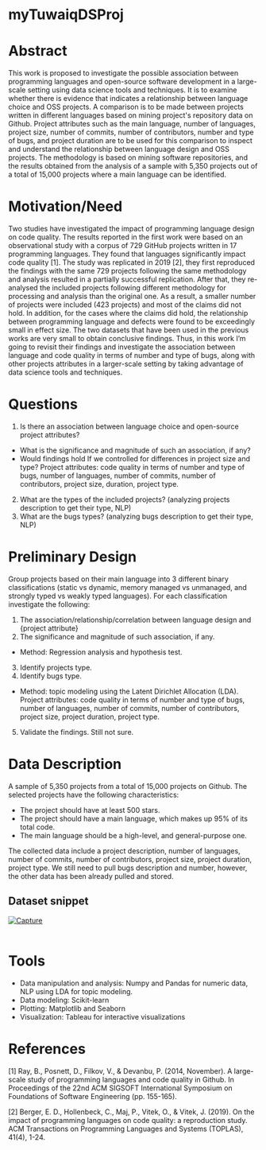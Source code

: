 # myTuwaiqDSProj
# Abstract
This work is proposed to investigate the possible association between programming languages and open-source software development in a large-scale setting using data science tools and techniques. It is to examine whether there is evidence that indicates a relationship between language choice and OSS projects. A comparison is to be made between projects written in different languages based on mining project's repository data on Github. Project attributes such as the main language, number of languages, project size, number of commits, number of contributors, number and type of bugs, and project duration are to be used for this comparison to inspect and understand the relationship between language design and OSS projects. The methodology is based on mining software repositories, and the results obtained from the analysis of a sample with 5,350 projects out of a total of 15,000 projects where a main language can be identified.

# Motivation/Need
Two studies have investigated the impact of programming language design on code quality. The results reported in the first work were based on an observational study with a corpus of 729 GitHub projects written in 17 programming languages. They found that languages significantly impact code quality [1]. The study was replicated in 2019 [2], they first reproduced the findings with the same 729 projects following the same methodology and analysis resulted in a partially successful replication. After that, they re-analysed the included projects following different methodology for processing and analysis than the original one. As a result, a smaller number of projects were included (423 projects) and most of the claims did not hold. In addition, for the cases where the claims did hold, the relationship between programming language and defects were found to be exceedingly small in effect size.
The two datasets that have been used in the previous works are very small to obtain conclusive findings. Thus, in this work I’m going to revisit their findings and investigate the association between language and code quality in terms of number and type of bugs, along with other projects attributes in a larger-scale setting by taking advantage of data science tools and techniques.


# Questions
1. 	Is there an association between language choice and open-source project attributes?
* 	What is the significance and magnitude of such an association, if any?
* 	Would findings hold If we controlled for differences in project size and type?
Project attributes: code quality in terms of number and type of bugs, number of languages, number of commits, number of contributors,  project size, duration, project type.
2. 	What are the types of the included projects? (analyzing projects description to get their type, NLP)
3.	What are the bugs types? (analyzing bugs description to get their type, NLP)


# Preliminary Design
Group projects based on their main language into 3 different binary classifications (static vs dynamic, memory managed vs unmanaged, and strongly typed vs weakly typed languages).
For each classification investigate the following:
1.	The association/relationship/correlation between language design and {project attribute}
2.	The significance and magnitude of such association, if any.
* Method: Regression analysis and hypothesis test.
3.	Identify projects type.
4.	Identify bugs type.
*	Method: topic modeling using the Latent Dirichlet Allocation (LDA).
Project attributes: code quality in terms of number and type of bugs, number of languages, number of commits, number of contributors,  project size, project duration, project type.
5. Validate the findings. Still not sure. 


# Data Description
A sample of 5,350 projects from a total of 15,000 projects on Github. The selected projects have the following characteristics:
*	The project should have at least 500 stars.
*	The project should have a main language, which makes up 95% of its total code.
*	The main language should be a high-level, and general-purpose one.

The collected data include a project description, number of languages, number of commits, number of contributors,  project size, project duration, project type. We still need to pull bugs description and number, however, the other data has been already pulled and stored.

## Dataset snippet
<a href="https://ibb.co/nmLpst2"><img src="https://i.ibb.co/zx4dhDc/Capture.jpg" alt="Capture" border="0"></a><br /><a target='_blank' href='https://the-crosswordsolver.com/u-s-n-rank-below-capt-4-letters'></a><br />
 
# Tools
*	Data manipulation and analysis: Numpy and Pandas for numeric data, NLP using LDA for topic modeling. 
*	Data modeling: Scikit-learn 
*	Plotting: Matplotlib and Seaborn
*	Visualization: Tableau for interactive visualizations


# References
[1] Ray, B., Posnett, D., Filkov, V., & Devanbu, P. (2014, November). A large-scale study of programming languages and code quality in Github. In Proceedings of the 22nd ACM SIGSOFT International Symposium on Foundations of Software Engineering (pp. 155-165).

[2] Berger, E. D., Hollenbeck, C., Maj, P., Vitek, O., & Vitek, J. (2019). On the impact of programming languages on code quality: a reproduction study. ACM Transactions on Programming Languages and Systems (TOPLAS), 41(4), 1-24.
